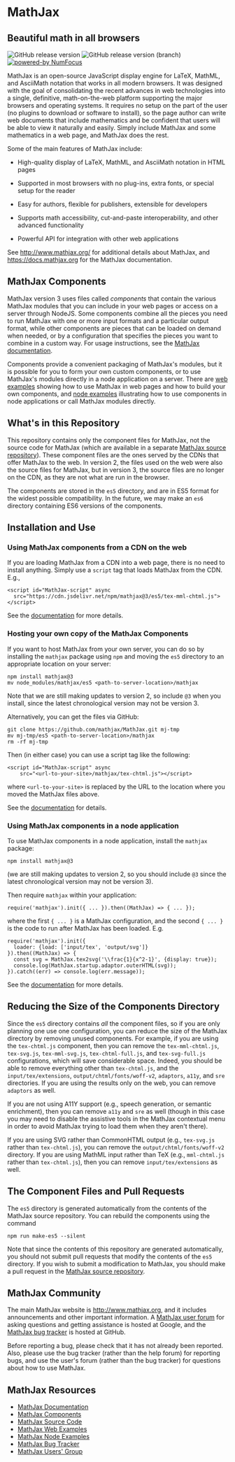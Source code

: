 # MathJax
## Beautiful math in all browsers

<img class="shield" alt="GitHub release version" src="https://img.shields.io/github/v/release/mathjax/MathJax-src?sort=semver"> <img class="shield" alt="GitHub release version (branch)" src="https://img.shields.io/github/package-json/v/mathjax/MathJax/legacy-v2?label=release v2">
<a class="reference external image-reference" href="http://www.numfocus.org"><img alt="powered-by NumFocus" src="https://img.shields.io/badge/powered%20by-NumFOCUS-orange.svg?style=flat&amp;amp;colorA=E1523D&amp;amp;colorB=007D8A"></a>

MathJax is an open-source JavaScript display engine for LaTeX, MathML,
and AsciiMath notation that works in all modern browsers.  It was
designed with the goal of consolidating the recent advances in web
technologies into a single, definitive, math-on-the-web platform
supporting the major browsers and operating systems.  It requires no
setup on the part of the user (no plugins to download or software to
install), so the page author can write web documents that include
mathematics and be confident that users will be able to view it
naturally and easily.  Simply include MathJax and some mathematics in
a web page, and MathJax does the rest.

Some of the main features of MathJax include:

- High-quality display of LaTeX, MathML, and AsciiMath notation in HTML pages

- Supported in most browsers with no plug-ins, extra fonts, or special
  setup for the reader

- Easy for authors, flexible for publishers, extensible for developers

- Supports math accessibility, cut-and-paste interoperability, and other
  advanced functionality

- Powerful API for integration with other web applications

See <http://www.mathjax.org/> for additional details about MathJax,
and <https://docs.mathjax.org> for the MathJax documentation.

## MathJax Components

MathJax version 3 uses files called *components* that contain the
various MathJax modules that you can include in your web pages or
access on a server through NodeJS.  Some components combine all the
pieces you need to run MathJax with one or more input formats and a
particular output format, while other components are pieces that can
be loaded on demand when needed, or by a configuration that specifies
the pieces you want to combine in a custom way.  For usage
instructions, see the [MathJax documentation](https://docs.mathjax.org).

Components provide a convenient packaging of MathJax's modules, but it
is possible for you to form your own custom components, or to use
MathJax's modules directly in a node application on a server.  There
are [web examples](https://github.com/mathjax/MathJax-demos-web)
showing how to use MathJax in web pages and how to build your own
components, and [node
examples](https://github.com/mathjax/MathJax-demos-node) illustrating
how to use components in node applications or call MathJax modules
directly.

## What's in this Repository

This repository contains only the component files for MathJax, not the
source code for MathJax (which are available in a separate [MathJax
source repository](https://github.com/mathjax/MathJax-src/)).  These
component files are the ones served by the CDNs that offer MathJax to
the web.  In version 2, the files used on the web were also the source
files for MathJax, but in version 3, the source files are no longer on
the CDN, as they are not what are run in the browser.

The components are stored in the `es5` directory, and are in ES5 format
for the widest possible compatibility.  In the future, we may make an
`es6` directory containing ES6 versions of the components.

## Installation and Use

### Using MathJax components from a CDN on the web

If you are loading MathJax from a CDN into a web page, there is no
need to install anything.  Simply use a `script` tag that loads
MathJax from the CDN.  E.g.,

    <script id="MathJax-script" async
      src="https://cdn.jsdelivr.net/npm/mathjax@3/es5/tex-mml-chtml.js">
    </script>

See the
[documentation](https//docs.mathjax.org/en/latest/index.html#browser-components)
for more details.

### Hosting your own copy of the MathJax Components

If you want to host MathJax from your own server, you can do so by
installing the `mathjax` package using `npm` and moving the `es5`
directory to an appropriate location on your server:

    npm install mathjax@3
    mv node_modules/mathjax/es5 <path-to-server-location>/mathjax

Note that we are still making updates to version 2, so include `@3` when you install, since the latest chronological version may not be version 3.

Alternatively, you can get the files via GitHub:

    git clone https://github.com/mathjax/MathJax.git mj-tmp
    mv mj-tmp/es5 <path-to-server-location>/mathjax
    rm -rf mj-tmp

Then (in either case) you can use a script tag like the following:

    <script id="MathJax-script" async
        src="<url-to-your-site>/mathjax/tex-chtml.js"></script>

where `<url-to-your-site>` is replaced by the URL to the location
where you moved the MathJax files above.

See the
[documentation](https://docs.mathjax.org/en/latest/web/hosting.html)
for details.

### Using MathJax components in a node application

To use MathJax components in a node application, install the `mathjax` package:

    npm install mathjax@3

(we are still making updates to version 2, so you should include `@3` since the latest chronological version may not be version 3).

Then require `mathjax` within your application:

    require('mathjax').init({ ... }).then((MathJax) => { ... });
    
where the first `{ ... }` is a MathJax configuration, and the second
`{ ... }` is the code to run after MathJax has been loaded.  E.g.

    require('mathjax').init({
      loader: {load: ['input/tex', 'output/svg']}
    }).then((MathJax) => {
      const svg = MathJax.tex2svg('\\frac{1}{x^2-1}', {display: true});
      console.log(MathJax.startup.adaptor.outerHTML(svg));
    }).catch((err) => console.log(err.message));

    
See the
[documentation](https//docs.mathjax.org/en/latest/index.html#server-nodejs)
for more details.

## Reducing the Size of the Components Directory

Since the `es5` directory contains *all* the component files, so if
you are only planning one use one configuration, you can reduce the
size of the MathJax directory by removing unused components. For
example, if you are using the `tex-chtml.js` component, then you can
remove the `tex-mml-chtml.js`, `tex-svg.js`, `tex-mml-svg.js`,
`tex-chtml-full.js`, and `tex-svg-full.js` configurations, which will
save considerable space.  Indeed, you should be able to remove
everything other than `tex-chtml.js`, and the `input/tex/extensions`, `output/chtml/fonts/woff-v2`, `adaptors`, `a11y`, and `sre` directories.  If you are using the results only on the web, you can remove `adaptors` as well.  

If you are not using A11Y support (e.g., speech generation, or semantic enrichment), then you can remove `a11y` and `sre` as well (though in this case you may need to disable the assistive tools in the MathJax contextual menu in order to avoid MathJax trying to load them when they aren't there).

If you are using SVG rather than CommonHTML output (e.g., `tex-svg.js` rather than `tex-chtml.js`), you can remove the `output/chtml/fonts/woff-v2` directory.  If you are using MathML input rather than TeX (e.g., `mml-chtml.js` rather than `tex-chtml.js`), then you can remove `input/tex/extensions` as well.


## The Component Files and Pull Requests

The `es5` directory is generated automatically from the contents of the
MathJax source repository.  You can rebuild the components using the
command

    npm run make-es5 --silent

Note that since the contents of this repository are generated
automatically, you should not submit pull requests that modify the
contents of the `es5` directory.  If you wish to submit a modification
to MathJax, you should make a pull request in the [MathJax source
repository](https://github.com/mathjax/MathJax-src).

## MathJax Community

The main MathJax website is <http://www.mathjax.org>, and it includes
announcements and other important information.  A [MathJax user
forum](http://groups.google.com/group/mathjax-users) for asking
questions and getting assistance is hosted at Google, and the [MathJax
bug tracker](https://github.com/mathjax/MathJax/issues) is hosted
at GitHub.

Before reporting a bug, please check that it has not already been
reported.  Also, please use the bug tracker (rather than the help
forum) for reporting bugs, and use the user's forum (rather than the
bug tracker) for questions about how to use MathJax.

## MathJax Resources

* [MathJax Documentation](https://docs.mathjax.org)
* [MathJax Components](https://github.com/mathjax/MathJax)
* [MathJax Source Code](https://github.com/mathjax/MathJax-src)
* [MathJax Web Examples](https://github.com/mathjax/MathJax-demos-web)
* [MathJax Node Examples](https://github.com/mathjax/MathJax-demos-node)
* [MathJax Bug Tracker](https://github.com/mathjax/MathJax/issues)
* [MathJax Users' Group](http://groups.google.com/group/mathjax-users)

